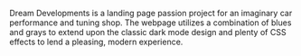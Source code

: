Dream Developments is a landing page passion project for an imaginary car performance and tuning shop.
The webpage utilizes a combination of blues and grays to extend upon the classic dark mode design and plenty of CSS effects to lend a pleasing, modern experience.
